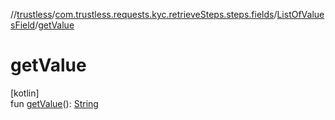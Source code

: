 //[trustless](../../../index.md)/[com.trustless.requests.kyc.retrieveSteps.steps.fields](../index.md)/[ListOfValuesField](index.md)/[getValue](get-value.md)

# getValue

[kotlin]\
fun [getValue](get-value.md)(): [String](https://kotlinlang.org/api/latest/jvm/stdlib/kotlin/-string/index.html)
